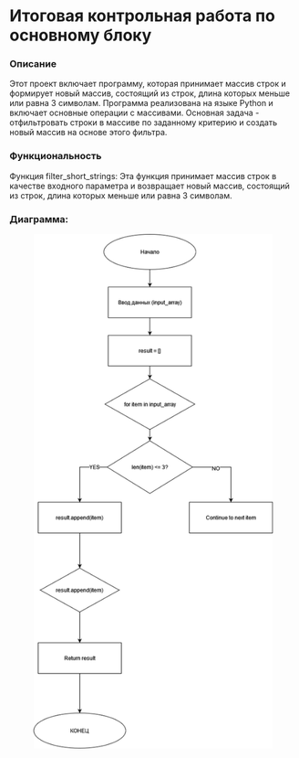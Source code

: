 # Итоговая контрольная работа по основному блоку

### Описание 
Этот проект включает программу, которая принимает массив строк и формирует новый массив, состоящий из строк, длина которых меньше или равна 3 символам. Программа реализована на языке Python и включает основные операции с массивами. Основная задача - отфильтровать строки в массиве по заданному критерию и создать новый массив на основе этого фильтра.

### Функциональность

Функция filter_short_strings: Эта функция принимает массив строк в качестве входного параметра и возвращает новый массив, состоящий из строк, длина которых меньше или равна 3 символам.


### Диаграмма: 
<p align="center">
    <img src = './img/diagram.drawio.png' height = "900">
</p>
